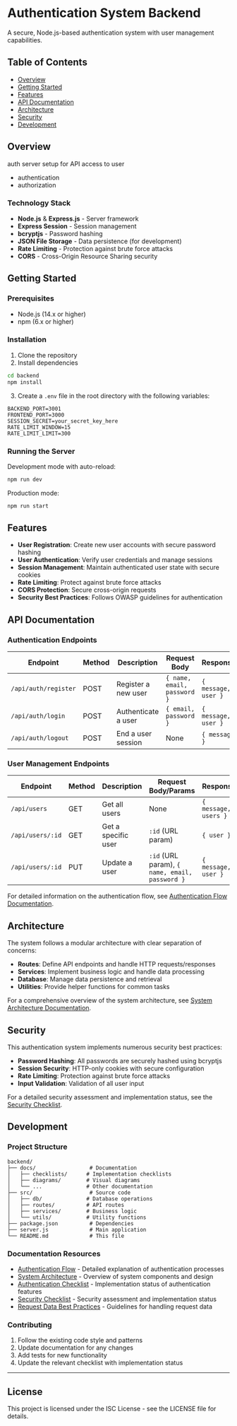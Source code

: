# Authentication System Backend

A secure, Node.js-based authentication system with user management capabilities.

## Table of Contents

- [Overview](#overview)
- [Getting Started](#getting-started)
- [Features](#features)
- [API Documentation](#api-documentation)
- [Architecture](#architecture)
- [Security](#security)
- [Development](#development)

## Overview

auth server setup for API access to user 
- authentication
- authorization


### Technology Stack

- **Node.js** & **Express.js** - Server framework
- **Express Session** - Session management
- **bcryptjs** - Password hashing
- **JSON File Storage** - Data persistence (for development)
- **Rate Limiting** - Protection against brute force attacks
- **CORS** - Cross-Origin Resource Sharing security

## Getting Started

### Prerequisites

- Node.js (14.x or higher)
- npm (6.x or higher)

### Installation

1. Clone the repository
2. Install dependencies

```bash
cd backend
npm install
```

3. Create a `.env` file in the root directory with the following variables:

```
BACKEND_PORT=3001
FRONTEND_PORT=3000
SESSION_SECRET=your_secret_key_here
RATE_LIMIT_WINDOW=15
RATE_LIMIT_LIMIT=300
```

### Running the Server

Development mode with auto-reload:

```bash
npm run dev
```

Production mode:

```bash
npm run start
```

## Features

- **User Registration**: Create new user accounts with secure password hashing
- **User Authentication**: Verify user credentials and manage sessions
- **Session Management**: Maintain authenticated user state with secure cookies
- **Rate Limiting**: Protect against brute force attacks
- **CORS Protection**: Secure cross-origin requests
- **Security Best Practices**: Follows OWASP guidelines for authentication

## API Documentation

### Authentication Endpoints

| Endpoint | Method | Description | Request Body | Response |
|----------|--------|-------------|--------------|----------|
| `/api/auth/register` | POST | Register a new user | `{ name, email, password }` | `{ message, user }` |
| `/api/auth/login` | POST | Authenticate a user | `{ email, password }` | `{ message, user }` |
| `/api/auth/logout` | POST | End a user session | None | `{ message }` |

### User Management Endpoints

| Endpoint | Method | Description | Request Body/Params | Response |
|----------|--------|-------------|--------------|----------|
| `/api/users` | GET | Get all users | None | `{ message, users }` |
| `/api/users/:id` | GET | Get a specific user | `:id` (URL param) | `{ user }` |
| `/api/users/:id` | PUT | Update a user | `:id` (URL param), `{ name, email, password }` | `{ message, user }` |

For detailed information on the authentication flow, see [Authentication Flow Documentation](./docs/authentication_flow.md).

## Architecture

The system follows a modular architecture with clear separation of concerns:

- **Routes**: Define API endpoints and handle HTTP requests/responses
- **Services**: Implement business logic and handle data processing
- **Database**: Manage data persistence and retrieval
- **Utilities**: Provide helper functions for common tasks

For a comprehensive overview of the system architecture, see [System Architecture Documentation](./docs/system_architecture.md).

## Security

This authentication system implements numerous security best practices:

- **Password Hashing**: All passwords are securely hashed using bcryptjs
- **Session Security**: HTTP-only cookies with secure configuration
- **Rate Limiting**: Protection against brute force attacks
- **Input Validation**: Validation of all user input

For a detailed security assessment and implementation status, see the [Security Checklist](./docs/checklists/security_checklist.md).

## Development

### Project Structure

```
backend/
├── docs/                 # Documentation
│   ├── checklists/      # Implementation checklists
│   ├── diagrams/        # Visual diagrams
│   └── ...              # Other documentation
├── src/                  # Source code
│   ├── db/              # Database operations
│   ├── routes/          # API routes
│   ├── services/        # Business logic
│   └── utils/           # Utility functions
├── package.json          # Dependencies
├── server.js             # Main application
└── README.md             # This file
```

### Documentation Resources

- [Authentication Flow](./docs/authentication_flow.md) - Detailed explanation of authentication processes
- [System Architecture](./docs/system_architecture.md) - Overview of system components and design
- [Authentication Checklist](./docs/checklists/authentication.checklist.md) - Implementation status of authentication features
- [Security Checklist](./docs/checklists/security_checklist.md) - Security assessment and implementation status
- [Request Data Best Practices](./docs/req-data_best-practice.md) - Guidelines for handling request data

### Contributing

1. Follow the existing code style and patterns
2. Update documentation for any changes
3. Add tests for new functionality
4. Update the relevant checklist with implementation status

---

## License

This project is licensed under the ISC License - see the LICENSE file for details. 
